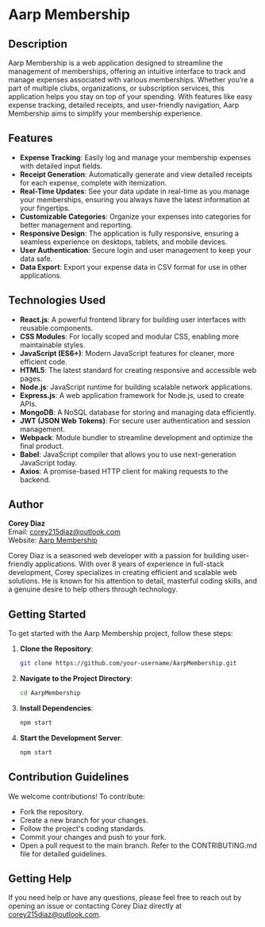 # Aarp Membership

## Description

Aarp Membership is a web application designed to streamline the management of memberships, offering an intuitive interface to track and manage expenses associated with various memberships. Whether you’re a part of multiple clubs, organizations, or subscription services, this application helps you stay on top of your spending. With features like easy expense tracking, detailed receipts, and user-friendly navigation, Aarp Membership aims to simplify your membership experience.

## Features

- **Expense Tracking**: Easily log and manage your membership expenses with detailed input fields.
- **Receipt Generation**: Automatically generate and view detailed receipts for each expense, complete with itemization.
- **Real-Time Updates**: See your data update in real-time as you manage your memberships, ensuring you always have the latest information at your fingertips.
- **Customizable Categories**: Organize your expenses into categories for better management and reporting.
- **Responsive Design**: The application is fully responsive, ensuring a seamless experience on desktops, tablets, and mobile devices.
- **User Authentication**: Secure login and user management to keep your data safe.
- **Data Export**: Export your expense data in CSV format for use in other applications.

## Technologies Used

- **React.js**: A powerful frontend library for building user interfaces with reusable components.
- **CSS Modules**: For locally scoped and modular CSS, enabling more maintainable styles.
- **JavaScript (ES6+)**: Modern JavaScript features for cleaner, more efficient code.
- **HTML5**: The latest standard for creating responsive and accessible web pages.
- **Node.js**: JavaScript runtime for building scalable network applications.
- **Express.js**: A web application framework for Node.js, used to create APIs.
- **MongoDB**: A NoSQL database for storing and managing data efficiently.
- **JWT (JSON Web Tokens)**: For secure user authentication and session management.
- **Webpack**: Module bundler to streamline development and optimize the final product.
- **Babel**: JavaScript compiler that allows you to use next-generation JavaScript today.
- **Axios**: A promise-based HTTP client for making requests to the backend.

## Author

**Corey Diaz**  
Email: [corey215diaz@outlook.com](mailto:corey215diaz@outlook.com)  
Website: [Aarp Membership](https://your-website-link.com)

Corey Diaz is a seasoned web developer with a passion for building user-friendly applications. With over 8 years of experience in full-stack development, Corey specializes in creating efficient and scalable web solutions. He is known for his attention to detail, masterful coding skills, and a genuine desire to help others through technology.

## Getting Started

To get started with the Aarp Membership project, follow these steps:

1. **Clone the Repository**:
   ```bash
   git clone https://github.com/your-username/AarpMembership.git
2. **Navigate to the Project Directory**:
   ```bash
   cd AarpMembership
3. **Install Dependencies**:
   ```bash
   npm start
4. **Start the Development Server**:
   ```bash
   npm start
## **Contribution Guidelines**
We welcome contributions! To contribute:

- Fork the repository.
- Create a new branch for your changes.
- Follow the project's coding standards.
- Commit your changes and push to your fork.
- Open a pull request to the main branch.
Refer to the CONTRIBUTING.md file for detailed guidelines.

## **Getting Help**
If you need help or have any questions, please feel free to reach out by opening an issue or contacting Corey Diaz directly at corey215diaz@outlook.com.
